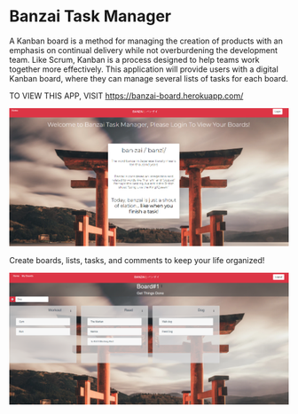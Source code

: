 # Banzai Task Manager 

A Kanban board is a method for managing the creation of products with an emphasis on continual delivery while not overburdening the development team. Like Scrum, Kanban is a process designed to help teams work together more effectively. This application will provide users with a digital Kanban board, where they can manage several lists of tasks for each board.

TO  VIEW THIS APP, VISIT https://banzai-board.herokuapp.com/

![home](https://raw.githubusercontent.com/SpencerLeBard/Banzai-Task-Manager/master/clientsrc/src/assets/banzaihome.PNG)


Create boards, lists, tasks, and comments to keep your life organized!


![boards](https://raw.githubusercontent.com/SpencerLeBard/Banzai-Task-Manager/master/clientsrc/src/assets/boards.PNG)

